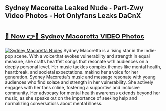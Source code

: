 ## Sydney Macoretta Le𝚊ked N𝚞de - Part-Zwy Video Photos - Hot Onlyf𝚊ns Le𝚊ks DaCnX

# <h2><a href="http://ac45043.deff.icu/?id=Sydney+Macoretta">🔗 New 👉🔴 Sydney Macoretta VIDEO Photos</a></h2>

[![Sydney Macoretta N𝚞des](https://i.imgur.com/rIISA9y.gif)](http://ac45043.deff.icu/?id=Sydney+Macoretta)
Sydney Macoretta is a rising star in the indie-pop scene. With a voice that evokes vulnerability and strength in equal measure, she crafts heartfelt songs that resonate with audiences on a deeply personal level. Her music tackles complex themes like mental health, heartbreak, and societal expectations, making her a voice for her generation. Sydney Macoretta's music and message resonate with young audiences who find solace and strength in her vulnerability. She actively engages with her fans online, fostering a supportive and inclusive community. Her advocacy for mental health awareness extends beyond her music, as she speaks out on the importance of seeking help and normalizing conversations about mental illness.
